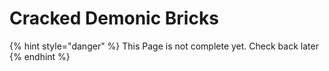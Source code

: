 # Cracked Demonic Bricks

{% hint style="danger" %}
This Page is not complete yet. Check back later
{% endhint %}

